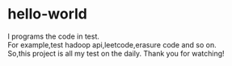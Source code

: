 # hello-world
I programs the code in test.<br/>
For example,test hadoop api,leetcode,erasure code and so on.<br/>
So,this project is all my test on the daily.
Thank you for watching!
